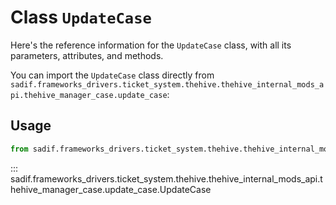 # Class `UpdateCase`

Here's the reference information for the `UpdateCase` class, with all its parameters, attributes, and methods.

You can import the `UpdateCase` class directly from `sadif.frameworks_drivers.ticket_system.thehive.thehive_internal_mods_api.thehive_manager_case.update_case`:

## Usage

```python
from sadif.frameworks_drivers.ticket_system.thehive.thehive_internal_mods_api.thehive_manager_case.update_case import UpdateCase
```

::: sadif.frameworks_drivers.ticket_system.thehive.thehive_internal_mods_api.thehive_manager_case.update_case.UpdateCase